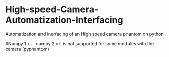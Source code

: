 # High-speed-Camera-Automatization-Interfacing
Automatization and inerfacing of an High speed camera phantom on python



#Numpy 1.x ... numpy 2.x it is not supported for some modules with the camera (pyphantom)